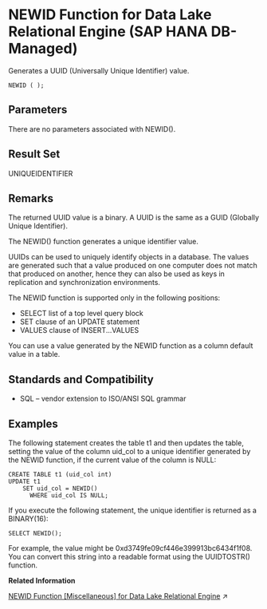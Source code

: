 <!-- loio489fdc7941414f6b9db3f19495d79231 -->

# NEWID Function for Data Lake Relational Engine \(SAP HANA DB-Managed\)

Generates a UUID \(Universally Unique Identifier\) value.



```
NEWID ( );
```



<a name="loio489fdc7941414f6b9db3f19495d79231__section_xp3_n4n_vrb"/>

## Parameters

There are no parameters associated with NEWID\(\).



<a name="loio489fdc7941414f6b9db3f19495d79231__section_qd1_44n_vrb"/>

## Result Set

UNIQUEIDENTIFIER



<a name="loio489fdc7941414f6b9db3f19495d79231__section_c2k_44n_vrb"/>

## Remarks

The returned UUID value is a binary. A UUID is the same as a GUID \(Globally Unique Identifier\).

The NEWID\(\) function generates a unique identifier value.

UUIDs can be used to uniquely identify objects in a database. The values are generated such that a value produced on one computer does not match that produced on another, hence they can also be used as keys in replication and synchronization environments.

The NEWID function is supported only in the following positions:

-   SELECT list of a top level query block
-   SET clause of an UPDATE statement
-   VALUES clause of INSERT...VALUES

You can use a value generated by the NEWID function as a column default value in a table.



<a name="loio489fdc7941414f6b9db3f19495d79231__section_jyr_p4n_vrb"/>

## Standards and Compatibility

-   SQL – vendor extension to ISO/ANSI SQL grammar



<a name="loio489fdc7941414f6b9db3f19495d79231__section_tb2_q4n_vrb"/>

## Examples

The following statement creates the table t1 and then updates the table, setting the value of the column uid\_col to a unique identifier generated by the NEWID function, if the current value of the column is NULL:

```
CREATE TABLE t1 (uid_col int)
UPDATE t1
    SET uid_col = NEWID()
      WHERE uid_col IS NULL;
```

If you execute the following statement, the unique identifier is returned as a BINARY\(16\):

```
SELECT NEWID();
```

For example, the value might be 0xd3749fe09cf446e399913bc6434f1f08. You can convert this string into a readable format using the UUIDTOSTR\(\) function.

**Related Information**  


[NEWID Function \[Miscellaneous\] for Data Lake Relational Engine](https://help.sap.com/viewer/19b3964099384f178ad08f2d348232a9/2024_3_QRC/en-US/a56756f884f2101589eefadf085512d9.html "Generates a UUID (Universally Unique Identifier) value.") :arrow_upper_right:

